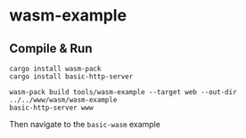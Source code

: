 # wasm-example

## Compile & Run

```
cargo install wasm-pack
cargo install basic-http-server

wasm-pack build tools/wasm-example --target web --out-dir ../../www/wasm/wasm-example
basic-http-server www
```

Then navigate to the `basic-wasm` example